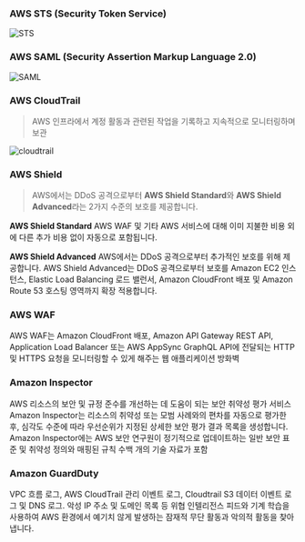 
### AWS STS (Security Token Service)

![STS](https://miro.medium.com/max/845/0*efjEBOwC9ESQH9pn.png)

### AWS SAML (Security Assertion Markup Language 2.0)

![SAML](https://docs.aws.amazon.com/IAM/latest/UserGuide/images/saml-based-sso-to-console.diagram.png)

### AWS CloudTrail
> AWS 인프라에서 계정 활동과 관련된 작업을 기록하고 지속적으로 모니터링하며 보관

![cloudtrail](https://d1.awsstatic.com/product-marketing/CloudTrail/Product-Page-Diagram-AWSX-CloudTrail_How-it-Works.d2f51f6e3ec3ea3b33d0c48d472f0e0b59b46e59.png)

### AWS Shield

> AWS에서는 DDoS 공격으로부터 **AWS Shield Standard**와 **AWS Shield Advanced**라는 2가지 수준의 보호를 제공합니다.

**AWS Shield Standard**
AWS WAF 및 기타 AWS 서비스에 대해 이미 지불한 비용 외에 다른 추가 비용 없이 자동으로 포함됩니다.

**AWS Shield Advanced**
AWS에서는 DDoS 공격으로부터 추가적인 보호를 위해 제공합니다.
AWS Shield Advanced는 DDoS 공격으로부터 보호를 Amazon EC2 인스턴스, Elastic Load Balancing 로드 밸런서,
Amazon CloudFront 배포 및 Amazon Route 53 호스팅 영역까지 확장 적용합니다.

### AWS WAF
AWS WAF는 Amazon CloudFront 배포, Amazon API Gateway REST API, Application Load Balancer 또는
AWS AppSync GraphQL API에 전달되는 HTTP 및 HTTPS 요청을 모니터링할 수 있게 해주는 웹 애플리케이션 방화벽

### Amazon Inspector
AWS 리소스의 보안 및 규정 준수를 개선하는 데 도움이 되는 보안 취약성 평가 서비스
Amazon Inspector는 리소스의 취약성 또는 모범 사례와의 편차를 자동으로 평가한 후, 심각도 수준에 따라 우선순위가 지정된 상세한 보안 평가 결과 목록을 생성합니다. Amazon Inspector에는 AWS 보안 연구원이 정기적으로 업데이트하는 일반 보안 표준 및 취약성 정의와 매핑된 규칙 수백 개의 기술 자료가 포함

### Amazon GuardDuty
VPC 흐름 로그, AWS CloudTrail 관리 이벤트 로그, Cloudtrail S3 데이터 이벤트 로그 및 DNS 로그.
악성 IP 주소 및 도메인 목록 등 위협 인텔리전스 피드와 기계 학습을 사용하여 AWS 환경에서
예기치 않게 발생하는 잠재적 무단 활동과 악의적 활동을 찾아냅니다.
